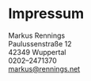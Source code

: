 # Impressum

Markus Rennings  
Paulussenstraße 12  
42349 Wuppertal  
0202–2471370  
<markus@rennings.net>  

